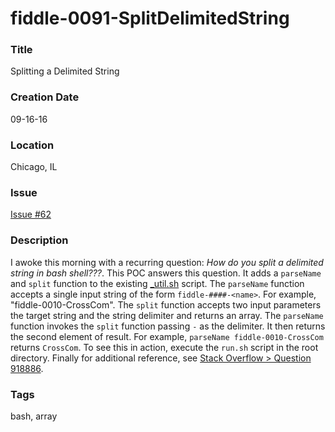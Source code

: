 fiddle-0091-SplitDelimitedString
======

### Title

Splitting a Delimited String


### Creation Date

09-16-16


### Location

Chicago, IL


### Issue

[Issue #62](https://github.com/bradyhouse/house/issues/62)


### Description

I awoke this morning with a recurring question: _How do you split a delimited string in bash shell???_. This
POC answers this question. It adds a `parseName` and `split` function to the existing [_util.sh](/Users/e13542/github/house/scripts/bin/_utils.sh) script.
The `parseName` function accepts a single input string of the form `fiddle-####-<name>`. For example, "fiddle-0010-CrossCom".
The `split` function accepts two input parameters the target string and the string delimiter and returns an array. The `parseName` function
invokes the `split` function passing `-` as the delimiter.  It then returns the second element of result. For example, `parseName fiddle-0010-CrossCom` returns `CrossCom`. To see this in action, execute the
`run.sh` script in the root directory.  Finally for additional reference, see [Stack Overflow > Question 918886](http://stackoverflow.com/questions/918886/how-do-i-split-a-string-on-a-delimiter-in-bash#918931).


### Tags

bash, array
